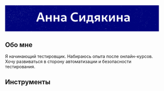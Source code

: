 ![logo](https://github.com/peppbaggio/peppbaggio/blob/78193f5bf9c418fefec5d9ac698a18f4697c4713/assets/logo.gif)

## Обо мне
Я начинающий тестировщик. Набираюсь опыта после онлайн-курсов. Хочу развиваться в сторону автоматизации и безопасности тестирования.

## Инструменты




